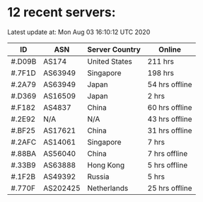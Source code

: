 # 12 recent servers:

Latest update at: Mon Aug 03 16:10:12 UTC 2020

| ID | ASN | Server Country | Online |
| -- | --- | -------------- | ------ |
| #.D09B | AS174 | United States | 211 hrs |
| #.7F1D | AS63949 | Singapore | 198 hrs |
| #.2A79 | AS63949 | Japan | 54 hrs offline |
| #.D369 | AS16509 | Japan | 2 hrs |
| #.F182 | AS4837 | China | 60 hrs offline |
| #.2E92 | N/A | N/A | 43 hrs offline |
| #.BF25 | AS17621 | China | 31 hrs offline |
| #.2AFC | AS14061 | Singapore | 7 hrs |
| #.88BA | AS56040 | China | 7 hrs offline |
| #.33B9 | AS63888 | Hong Kong | 5 hrs offline |
| #.1F2B | AS49392 | Russia | 5 hrs |
| #.770F | AS202425 | Netherlands | 25 hrs offline |

